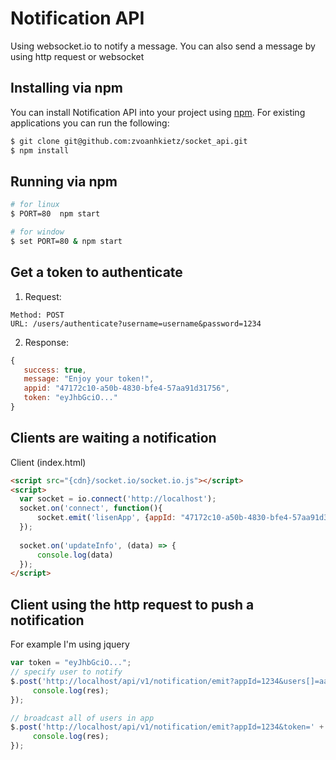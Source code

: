 # Notification API
Using websocket.io to notify a message.
You can also send a message by using http request or websocket

## Installing via npm

You can install Notification API into your project using
[npm](https://www.npmjs.com/). For existing applications you can run the following:

``` bash
$ git clone git@github.com:zvoanhkietz/socket_api.git
$ npm install
```

## Running via npm

``` bash
# for linux
$ PORT=80  npm start

# for window
$ set PORT=80 & npm start
```

## Get a token to authenticate

1. Request:
```
Method: POST
URL: /users/authenticate?username=username&password=1234
```

2. Response:
```js
{
   success: true,
   message: "Enjoy your token!",
   appid: "47172c10-a50b-4830-bfe4-57aa91d31756",
   token: "eyJhbGciO..."
}
```

## Clients are waiting a notification

Client (index.html)
```html
<script src="{cdn}/socket.io/socket.io.js"></script>
<script>
  var socket = io.connect('http://localhost');
  socket.on('connect', function(){
      socket.emit('lisenApp', {appId: "47172c10-a50b-4830-bfe4-57aa91d31756", username: 'aaaa'});
  });
  
  socket.on('updateInfo', (data) => {
      console.log(data)
  });
</script>
```

## Client using the http request to push a notification
For example I'm using jquery
```js
var token = "eyJhbGciO...";
// specify user to notify
$.post('http://localhost/api/v1/notification/emit?appId=1234&users[]=aaaa&token=' + token, {data: [{a:1}, {a:2}]}, (res) => {
     console.log(res);
});

// broadcast all of users in app
$.post('http://localhost/api/v1/notification/emit?appId=1234&token=' + token, {data: [{a:1}, {a:2}]}, (res) => {
     console.log(res);
});
```
